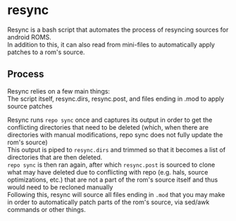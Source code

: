 # resync
Resync is a bash script that automates the process of resyncing sources for android ROMS.  
In addition to this, it can also read from mini-files to automatically apply patches to a rom's source.  

## Process
Resync relies on a few main things:  
The script itself, resync.dirs, resync.post, and files ending in .mod to apply source patches  
  
Resync runs `repo sync` once and captures its output in order to get the conflicting directories that need to be deleted (which, when there are directories with manual modifications, repo sync does not fully update the rom's source)  
This output is piped to `resync.dirs` and trimmed so that it becomes a list of directories that are then deleted.  
`repo sync` is then ran again, after which `resync.post` is sourced to clone what may have deleted due to conflicting with repo (e.g. hals, source optimizations, etc.) that are not a part of the rom's source itself and thus would need to be recloned manually  
Following this, resync will source all files ending in `.mod` that you may make in order to automatically patch parts of the rom's source, via sed/awk commands or other things.  

